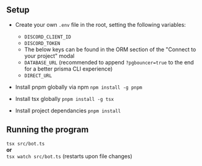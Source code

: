 ## Setup

- Create your own `.env` file in the root, setting the following variables:

  - `DISCORD_CLIENT_ID`
  - `DISCORD_TOKEN`
  - The below keys can be found in the ORM section of the "Connect to your project" modal
  - `DATABASE_URL` (recommended to append `?pgbouncer=true` to the end for a better prisma CLI experience)
  - `DIRECT_URL`

- Install pnpm globally via npm
```npm install -g pnpm```

- Install tsx globally
```pnpm install -g tsx```

- Install project dependancies
```pnpm install```


## Running the program
```tsx src/bot.ts```\
**or**\
```tsx watch src/bot.ts``` (restarts upon file changes)
